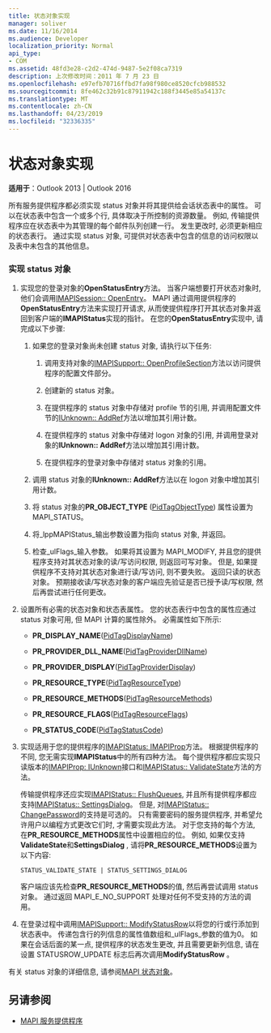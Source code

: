 ```yaml
---
title: 状态对象实现
manager: soliver
ms.date: 11/16/2014
ms.audience: Developer
localization_priority: Normal
api_type:
- COM
ms.assetid: 48fd3e28-c2d2-474d-9487-5e2f08ca7319
description: 上次修改时间：2011 年 7 月 23 日
ms.openlocfilehash: e97efb70716ffbd7fa98f980ce8520cfcb988532
ms.sourcegitcommit: 8fe462c32b91c87911942c188f3445e85a54137c
ms.translationtype: MT
ms.contentlocale: zh-CN
ms.lasthandoff: 04/23/2019
ms.locfileid: "32336335"
---
```

# <a name="status-object-implementation"></a>状态对象实现

**适用于**：Outlook 2013 | Outlook 2016 
  
所有服务提供程序都必须实现 status 对象并将其提供给会话状态表中的属性。 可以在状态表中包含一个或多个行, 具体取决于所控制的资源数量。 例如, 传输提供程序应在状态表中为其管理的每个邮件队列创建一行。 发生更改时, 必须更新相应的状态表行。 通过实现 status 对象, 可提供对状态表中包含的信息的访问权限以及表中未包含的其他信息。
  
### <a name="to-implement-a-status-object"></a>实现 status 对象

1. 实现您的登录对象的**OpenStatusEntry**方法。 当客户端想要打开状态对象时, 他们会调用[IMAPISession:: OpenEntry](imapisession-openentry.md)。 MAPI 通过调用提供程序的**OpenStatusEntry**方法来实现打开请求, 从而使提供程序打开其状态对象并返回到客户端的**IMAPIStatus**实现的指针。 在您的**OpenStatusEntry**实现中, 请完成以下步骤: 
    
   1. 如果您的登录对象尚未创建 status 对象, 请执行以下任务:
    
      1. 调用支持对象的[IMAPISupport:: OpenProfileSection](imapisupport-openprofilesection.md)方法以访问提供程序的配置文件部分。 
          
      2. 创建新的 status 对象。
          
      3. 在提供程序的 status 对象中存储对 profile 节的引用, 并调用配置文件节的[IUnknown:: AddRef](https://msdn.microsoft.com/library/b4316efd-73d4-4995-b898-8025a316ba63%28Office.15%29.aspx)方法以增加其引用计数。 
          
      4. 在提供程序的 status 对象中存储对 logon 对象的引用, 并调用登录对象的**IUnknown:: AddRef**方法以增加其引用计数。 
          
      5. 在提供程序的登录对象中存储对 status 对象的引用。
    
   2. 调用 status 对象的**IUnknown:: AddRef**方法以在 logon 对象中增加其引用计数。 
    
   3. 将 status 对象的**PR_OBJECT_TYPE** ([PidTagObjectType](pidtagobjecttype-canonical-property.md)) 属性设置为 MAPI_STATUS。
    
   4. 将_lppMAPIStatus_输出参数设置为指向 status 对象, 并返回。 
    
   5. 检查_ulFlags_输入参数。 如果将其设置为 MAPI_MODIFY, 并且您的提供程序支持对其状态对象的读/写访问权限, 则返回可写对象。 但是, 如果提供程序不支持对其状态对象进行读/写访问, 则不要失败。 返回只读的状态对象。 预期接收读/写状态对象的客户端应先验证是否已授予读/写权限, 然后再尝试进行任何更改。 
    
2. 设置所有必需的状态对象和状态表属性。 您的状态表行中包含的属性应通过 status 对象可用, 但 MAPI 计算的属性除外。 必需属性如下所示:
    
   - **PR_DISPLAY_NAME**([PidTagDisplayName](pidtagdisplayname-canonical-property.md))
    
   - **PR_PROVIDER_DLL_NAME**([PidTagProviderDllName](pidtagproviderdllname-canonical-property.md))
    
   - **PR_PROVIDER_DISPLAY**([PidTagProviderDisplay](pidtagproviderdisplay-canonical-property.md))
    
   - **PR_RESOURCE_TYPE**([PidTagResourceType](pidtagresourcetype-canonical-property.md))
    
   - **PR_RESOURCE_METHODS**([PidTagResourceMethods](pidtagresourcemethods-canonical-property.md))
    
   - **PR_RESOURCE_FLAGS**([PidTagResourceFlags](pidtagresourceflags-canonical-property.md))
    
   - **PR_STATUS_CODE**([PidTagStatusCode](pidtagstatuscode-canonical-property.md))
    
3. 实现适用于您的提供程序的[IMAPIStatus: IMAPIProp](imapistatusimapiprop.md)方法。 根据提供程序的不同, 您无需实现**IMAPIStatus**中的所有四种方法。 每个提供程序都应实现只读版本的[IMAPIProp: IUnknown](imapipropiunknown.md)接口和[IMAPIStatus:: ValidateState](imapistatus-validatestate.md)方法的方法。 

   传输提供程序还应实现[IMAPIStatus:: FlushQueues](imapistatus-flushqueues.md), 并且所有提供程序都应支持[IMAPIStatus:: SettingsDialog](imapistatus-settingsdialog.md)。 但是, 对[IMAPIStatus:: ChangePassword](imapistatus-changepassword.md)的支持是可选的。 只有需要密码的服务提供程序, 并希望允许用户以编程方式更改它们时, 才需要实现此方法。 对于您支持的每个方法, 在**PR_RESOURCE_METHODS**属性中设置相应的位。 例如, 如果仅支持**ValidateState**和**SettingsDialog** , 请将**PR_RESOURCE_METHODS**设置为以下内容: 
    
   `STATUS_VALIDATE_STATE | STATUS_SETTINGS_DIALOG`
    
   客户端应该先检查**PR_RESOURCE_METHODS**的值, 然后再尝试调用 status 对象。 通过返回 MAPI_E_NO_SUPPORT 处理对任何不受支持的方法的调用。 
    
4. 在登录过程中调用[IMAPISupport:: ModifyStatusRow](imapisupport-modifystatusrow.md)以将您的行或行添加到状态表中。 传递包含行的列信息的属性值数组和_ulFlags_参数的值为0。 如果在会话后面的某一点, 提供程序的状态发生更改, 并且需要更新列信息, 请在设置 STATUSROW_UPDATE 标志后再次调用**ModifyStatusRow** 。 
    
有关 status 对象的详细信息, 请参阅[MAPI 状态对象](mapi-status-objects.md)。
  
## <a name="see-also"></a>另请参阅

- [MAPI 服务提供程序](mapi-service-providers.md)

